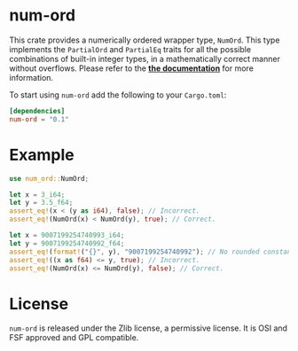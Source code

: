 # num-ord

This crate provides a numerically ordered wrapper type, `NumOrd`. This
type implements the `PartialOrd` and `PartialEq` traits for all the
possible combinations of built-in integer types, in a mathematically correct
manner without overflows. Please refer to the
[**the documentation**](https://docs.rs/num-ord) for more information.

To start using `num-ord` add the following to your `Cargo.toml`:

```toml
[dependencies]
num-ord = "0.1"
```

# Example

```rust
use num_ord::NumOrd;

let x = 3_i64;
let y = 3.5_f64;
assert_eq!(x < (y as i64), false); // Incorrect.
assert_eq!(NumOrd(x) < NumOrd(y), true); // Correct.

let x = 9007199254740993_i64;
let y = 9007199254740992_f64;
assert_eq!(format!("{}", y), "9007199254740992"); // No rounded constant trickery!
assert_eq!((x as f64) <= y, true); // Incorrect.
assert_eq!(NumOrd(x) <= NumOrd(y), false); // Correct.
```

# License

`num-ord` is released under the Zlib license, a permissive license. It is
OSI and FSF approved and GPL compatible.
